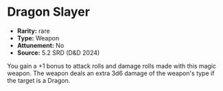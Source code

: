 
# Dragon Slayer

* **Rarity:** rare
* **Type:** Weapon
* **Attunement:** No
* **Source:** 5.2 SRD (D&D 2024)


You gain a +1 bonus to attack rolls and damage rolls made with this magic weapon. The weapon deals an extra 3d6 damage of the weapon's type if the target is a Dragon.
